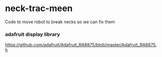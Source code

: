 # neck-trac-meen

Code to move robot to break necks so we can fix them

### adafruit display library
https://github.com/adafruit/Adafruit_RA8875/blob/master/Adafruit_RA8875.h
